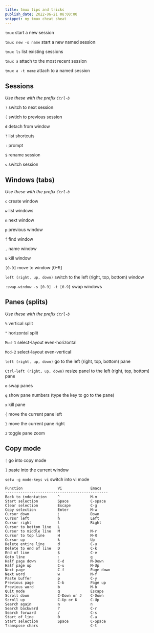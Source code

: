 ```yaml
---
title: tmux tips and tricks
publish_date: 2022-06-21 08:00:00
snippet: my tmux cheat sheat
---
```

`tmux` start a new session

`tmux new -s name` start a new named session

`tmux ls` list existing sessions

`tmux a` attach to the most recent session

`tmux a -t name` attach to a named session

## Sessions
_Use these with the prefix `Ctrl-b`_

`)` switch to next session

`(` swtich to previous session

`d` detach from window

`?` list shortcuts

`:` prompt

`$` rename session

`s` switch session

## Windows (tabs)
_Use these with the prefix `Ctrl-b`_

`c`  create window

`w`  list windows

`n`  next window

`p`  previous window 

`f`  find window

`,`  name window

`&`  kill window

`[0-9]` move to window [0-9]

`left (right, up, down)` switch to the left (right, top, bottom) window

`:swap-window -s [0-9] -t [0-9]` swap windows

## Panes (splits)
_Use these with the prefix `Ctrl-b`_

`%` vertical split

`"` horizontal split

`Mod-1` select-layout even-horizontal

`Mod-2` select-layout even-vertical

`left (right, up, down)`  go to the left (right, top, bottom) pane

`Ctrl-left (right, up, down)`  resize panel to the left (right, top, bottom) pane

`o` swap panes

`q` show pane numbers (type the key to go to the pane)

`x` kill pane

`{` move the current pane left

`}` move the current pane right

`z` toggle pane zoom

## Copy mode
`[` go into copy mode

`]` paste into the current window

`setw -g mode-keys vi` switch into vi mode

```
Function                Vi             Emacs
-----------------------------------------------
Back to indentation     ^              M-m
Start selection         Space          C-space
Clear selection         Escape         C-g
Copy selection          Enter          M-w
Cursor down             j              Down
Cursor left             h              Left
Cursor right            l              Right
Cursor to bottom line   L
Cursor to middle line   M              M-r
Cursor to top line      H              M-R
Cursor up               k              Up
Delete entire line      d              C-u
Delete to end of line   D              C-k
End of line             $              C-e
Goto line               :              g
Half page down          C-d            M-Down
Half page up            C-u            M-Up
Next page               C-f            Page down
Next word               w              M-f
Paste buffer            p              C-y
Previous page           C-b            Page up
Previous word           b              M-b
Quit mode               q              Escape
Scroll down             C-Down or J    C-Down
Scroll up               C-Up or K      C-Up
Search again            n              n
Search backward         ?              C-r
Search forward          /              C-s
Start of line           0              C-a
Start selection         Space          C-Space
Transpose chars                        C-t
```
